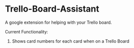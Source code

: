 # Trello-Board-Assistant
A google extension for helping with your Trello board.

Current Functionality:
1. Shows card numbers for each card when on a Trello Board

